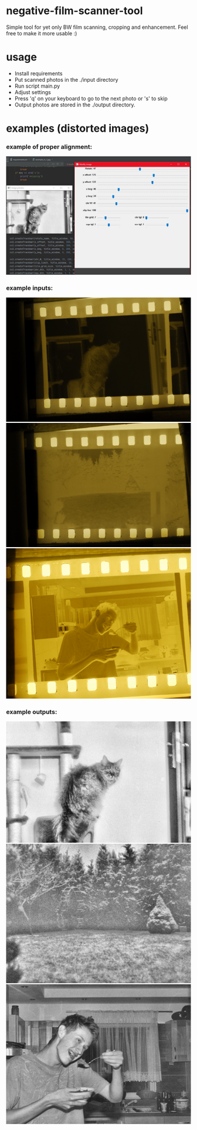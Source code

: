 # negative-film-scanner-tool
Simple tool for yet only BW film scanning, cropping and enhancement.
Feel free to make it more usable :)

# usage
- Install requirements
- Put scanned photos in the ./input directory
- Run script main.py
- Adjust settings
- Press 'q' on your keyboard to go to the next photo or 's' to skip
- Output photos are stored in the ./output directory.
# examples (distorted images)
### example of proper alignment:
![align 1](examples/aligned_1.JPG)

### example inputs:
![input 1](examples/example_in_1.jpg)
![input 2](examples/example_in_2.jpg)
![input 3](examples/example_in_3.jpg)

### example outputs:
![output 1](examples/ph-1.jpg)
![output 2](examples/ph-2.jpg)
![output 3](examples/ph-3.jpg)
